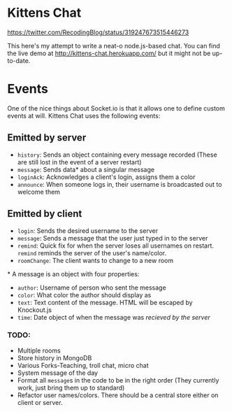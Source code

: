 Kittens Chat
============

https://twitter.com/RecodingBlog/status/319247673515446273

This here's my attempt to write a neat-o node.js-based chat.  You can find the live demo at http://kittens-chat.herokuapp.com/ but it might not be up-to-date.

Events
======

One of the nice things about Socket.io is that it allows one to define custom events at will.  Kittens Chat uses the following events:

## Emitted by server
 - `history`: Sends an object containing every message recorded (These are still lost in the event of a server restart)
 - `message`: Sends data* about a singular message
 - `loginAck`: Acknowledges a client's login, assigns them a color
 - `announce`: When someone logs in, their username is broadcasted out to welcome them
 
## Emitted by client
 - `login`: Sends the desired username to the server
 - `message`: Sends a message that the user just typed in to the server
 - `remind`: Quick fix for when the server loses all usernames on restart.  `remind` reminds the server of the user's name/color.
 - `roomChange`: The client wants to change to a new room

\* A message is an object with four properties:
 - `author`: Username of person who sent the message
 - `color`: What color the author should display as
 - `text`: Text content of the message.  HTML will be escaped by Knockout.js
 - `time`: Date object of when the message was *recieved by the server*

### TODO:
 - Multiple rooms
 - Store history in MongoDB
 - Various Forks-Teaching, troll chat, micro chat
 - System message of the day
 - Format all `message`s in the code to be in the right order (They currently work, just bring them up to standard)
 - Refactor user names/colors.  There should be a central store either on client or server.